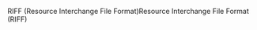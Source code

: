 <span data-ttu-id="ca953-101">RIFF (Resource Interchange File Format)</span><span class="sxs-lookup"><span data-stu-id="ca953-101">Resource Interchange File Format (RIFF)</span></span>